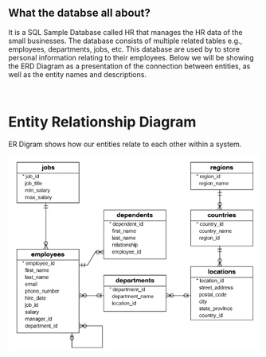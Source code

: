 ## What the databse all about?

It is a SQL Sample Database called HR that manages the HR data of the small businesses. The database consists of multiple related tables e.g., employees, departments, jobs, etc. This database are used by to store personal information relating to their employees. Below we will be showing the ERD Diagram as a presentation of the connection between entities, as well as the entity names and descriptions.

<br>

# Entity Relationship Diagram
ER Digram shows how our entities relate to each other within a system.

![image](https://github.com/biancacortez/HRdatabase/blob/main/img/ERD.PNG)
